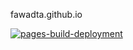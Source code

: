 fawadta.github.io

[![pages-build-deployment](https://github.com/fawadta/fawadta.github.io/actions/workflows/pages/pages-build-deployment/badge.svg)](https://github.com/fawadta/fawadta.github.io/actions/workflows/pages/pages-build-deployment)
